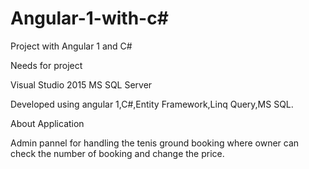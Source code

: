 # Angular-1-with-c#
Project with Angular 1 and C#

Needs for project

Visual Studio 2015
MS SQL Server

Developed using angular 1,C#,Entity Framework,Linq Query,MS SQL.

About Application

Admin pannel for handling the tenis ground booking where owner can check the number of booking and change the price.
